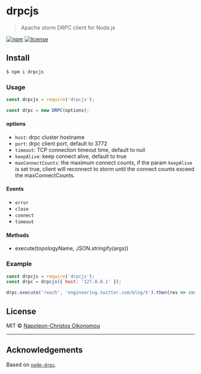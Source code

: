 # drpcjs

> Apache storm DRPC client for Node.js

[![npm](https://flat.badgen.net/npm/v/drpcjs)](https://www.npmjs.com/package/drpcjs)
[![license](https://flat.badgen.net/github/license/iamnapo/drpcjs)](./LICENSE)

## Install

```bash
$ npm i drpcjs
```

### Usage

```javascript
const drpcjs = require('drpcjs');

const drpc = new DRPC(options);
```

#### **options**

- `host`: drpc cluster hostname
- `port`: drpc client port, default to 3772
- `timeout`: TCP connection timeout time, default to null
- `keepAlive`: keep connect alive, default to true
- `maxConnectCounts`: the maximum connect counts, if the param `keepAlive` is
  set true, client will reconnect to storm until the connect counts exceed the maxConnectCounts.

#### **Events**

- `error`
- `close`
- `connect`
- `timeout`

#### **Methods**

- execute(topologyName, JSON.stringify(args))

### Example

```javascript
const drpcjs = require('drpcjs');
const drpc = drpcjs({ host: '127.0.0.1' });

drpc.execute('reach', 'engineering.twitter.com/blog/5').then(res => console.log(res)).catch(console.error);
```

## License

MIT © [Napoleon-Christos Oikonomou](https://iamnapo.me)

---

## Acknowledgements

Based on [`node-drpc`](https://github.com/rkatti/node-drpc).
